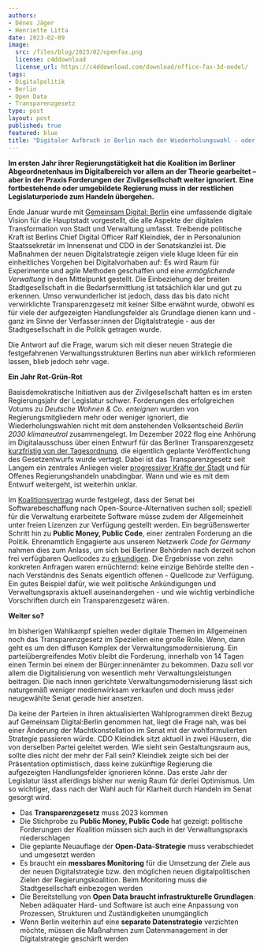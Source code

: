 ```yaml
---
authors:
- Dénes Jäger
- Henriette Litta
date: 2023-02-09
image: 
  src: /files/blog/2023/02/openfax.png
  license: c4ddownload
  license_url: https://c4ddownload.com/download/office-fax-3d-model/
tags:
- Digitalpolitik
- Berlin
- Open Data
- Transparenzgesetz
type: post
layout: post
published: true
featured: blue
title: "Digitaler Aufbruch in Berlin nach der Wiederholungswahl - oder weiter so?"
---
```


**Im ersten Jahr ihrer Regierungstätigkeit hat die Koalition im Berliner Abgeordnetenhaus im Digitalbereich vor allem an der Theorie gearbeitet – aber in der Praxis Forderungen der Zivilgesellschaft weiter ignoriert. Eine fortbestehende oder umgebildete Regierung muss in der restlichen Legislaturperiode zum Handeln übergehen.**  

Ende Januar wurde mit [Gemeinsam Digital: Berlin](https://gemeinsamdigital.berlin.de/de/) eine umfassende digitale Vision für die Hauptstadt vorgestellt, die alle Aspekte der digitalen Transformation von Stadt und Verwaltung umfasst. Treibende politische Kraft ist Berlins Chief Digital Officer Ralf Kleindiek, der in Personalunion Staatssekretär im Innensenat und CDO in der Senatskanzlei ist. Die Maßnahmen der neuen Digitalstrategie zeigen viele kluge Ideen für ein einheitliches Vorgehen bei Digitalvorhaben auf: Es wird Raum für Experimente und agile Methoden geschaffen und eine *ermöglichende Verwaltung* in den Mittelpunkt gestellt. Die Einbeziehung der breiten Stadtgesellschaft in die Bedarfsermittlung ist tatsächlich klar und gut zu erkennen. Umso verwunderlicher ist jedoch, dass das bis dato nicht verwirklichte Transparenzgesetz mit keiner Silbe erwähnt wurde, obwohl es für viele der aufgezeigten Handlungsfelder als Grundlage dienen kann und - ganz im Sinne der Verfasser:innen der Digitalstrategie - aus der Stadtgesellschaft in die Politik getragen wurde.

Die Antwort auf die Frage, warum sich  mit dieser neuen Strategie die festgefahrenen Verwaltungsstrukturen Berlins nun aber wirklich reformieren lassen, blieb jedoch sehr vage. 

**Ein Jahr Rot-Grün-Rot**

Basisdemokratische Initiativen aus der Zivilgesellschaft hatten es im ersten Regierungsjahr der Legislatur schwer. Forderungen des erfolgreichen Votums zu *Deutsche Wohnen & Co. enteignen* wurden von Regierungsmitgliedern mehr oder weniger ignoriert, die Wiederholungswahlen nicht mit dem anstehenden Volksentscheid *Berlin 2030 klimaneutral* zusammengelegt. Im Dezember 2022 flog eine Anhörung im Digitalausschuss über einen Entwurf für das Berliner Transparenzgesetz [kurzfristig von der Tagesordnung](https://netzpolitik.org/2022/sachverstaendiger-heimgeschickt-spd-blockiert-erneut-berliner-transparenzgesetz/), die eigentlich geplante Veröffentlichung des Gesetzentwurfs wurde vertagt. Dabei ist das Transparenzgesetz seit Langem ein zentrales Anliegen vieler [progressiver Kräfte der Stadt](https://volksentscheid-transparenz.de/) und für Offenes Regierungshandeln unabdingbar. Wann und wie es mit dem Entwurf weitergeht, ist weiterhin unklar.  

Im [Koalitionsvertrag](https://pardok.parlament-berlin.de/starweb/adis/citat/VT/19/DruckSachen/d19-0114.pdf#page=76) wurde festgelegt, dass der Senat bei Softwarebeschaffung nach Open-Source-Alternativen suchen soll; speziell für die Verwaltung erarbeitete Software müsse zudem der Allgemeinheit unter freien Lizenzen zur Verfügung gestellt werden. Ein begrüßenswerter Schritt hin zu **Public Money, Public Code**, einer zentralen Forderung an die Politik. Ehrenamtlich Engagierte aus unserem Netzwerk *Code for Germany* nahmen dies zum Anlass, um sich bei Berliner Behörden nach derzeit schon frei verfügbaren Quellcodes zu [erkundigen](https://codefor.de/blog/open-soure-in-der-berliner-verwaltung/). Die Ergebnisse von zehn konkreten Anfragen waren ernüchternd: keine einzige Behörde stellte den - nach Verständnis des Senats eigentlich offenen - Quellcode zur Verfügung. Ein gutes Beispiel dafür, wie weit politische Ankündigungen und Verwaltungspraxis aktuell auseinandergehen - und wie wichtig verbindliche Vorschriften durch ein Transparenzgesetz wären.

**Weiter so?**

Im bisherigen Wahlkampf spielten weder digitale Themen im Allgemeinen noch das Transparenzgesetz im Speziellen eine große Rolle. Wenn, dann geht es um den diffusen Komplex der Verwaltungsmodernisierung. Ein parteiübergreifendes Motiv bleibt die Forderung, innerhalb von 14 Tagen einen Termin bei einem der Bürger:innenämter zu bekommen. Dazu soll vor allem die Digitalisierung von wesentlich mehr Verwaltungsleistungen beitragen. Die nach innen gerichtete Verwaltungsmodernisierung lässt sich naturgemäß weniger medienwirksam verkaufen und doch muss jeder neugewählte Senat gerade hier ansetzen.

Da keine der Parteien in ihren aktualisierten Wahlprogrammen direkt Bezug auf Gemeinsam Digital:Berlin genommen hat, liegt die Frage nah, was bei einer Änderung der Machtkonstellation im Senat mit der wohlformulierten Strategie passieren würde. CDO Kleindiek sitzt aktuell in zwei Häusern, die von derselben Partei geleitet werden. Wie sieht sein Gestaltungsraum aus, sollte dies nicht der mehr der Fall sein? Kleindiek zeigte sich bei der Präsentation optimistisch, dass keine zukünftige Regierung die aufgezeigten Handlungsfelder ignorieren könne. Das erste Jahr der Legislatur lässt allerdings bisher nur wenig Raum für derlei Optimismus. Um so wichtiger, dass nach der Wahl auch für Klarheit durch Handeln im Senat gesorgt wird.

- Das **Transparenzgesetz** muss 2023 kommen 
-	Die Stichprobe zu **Public Money, Public Code** hat gezeigt: politische Forderungen der Koalition müssen sich auch in der Verwaltungspraxis niederschlagen 
- Die geplante Neuauflage der **Open-Data-Strategie** muss verabschiedet und umgesetzt werden
- Es braucht ein **messbares Monitoring** für die Umsetzung der Ziele aus der neuen Digitalstrategie bzw. den möglichen neuen digitalpolitischen Zielen der Regierungskoalition. Beim Monitoring muss die Stadtgesellschaft einbezogen werden
- Die Bereitstellung von **Open Data braucht infrastrukturelle Grundlagen**: Neben adäquater Hard- und Software ist auch eine Anpassung von Prozessen, Strukturen und Zuständigkeiten unumgänglich
- Wenn Berlin weiterhin auf eine **separate Datenstrategie** verzichten möchte, müssen die Maßnahmen zum Datenmanagement in der Digitalstrategie geschärft werden
